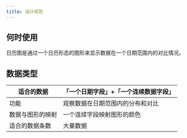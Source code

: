 ```yaml
---
title: 设计规范
---
```


## 何时使用

日历图是通过一个日历形态的图形来显示数据在一个日期范围内的对比情况。

## 数据类型

| 适合的数据       |「一个日期字段」+「一个连续数据字段」 |
| ---------------- | ----------------------------------------------------------------- |
| 功能             | 观察数据在日期范围内的分布和对比                                                |
| 数据与图形的映射 | 一个连续字段映射图形的颜色                                  |
| 适合的数据条数   | 大量数据                                                          |
